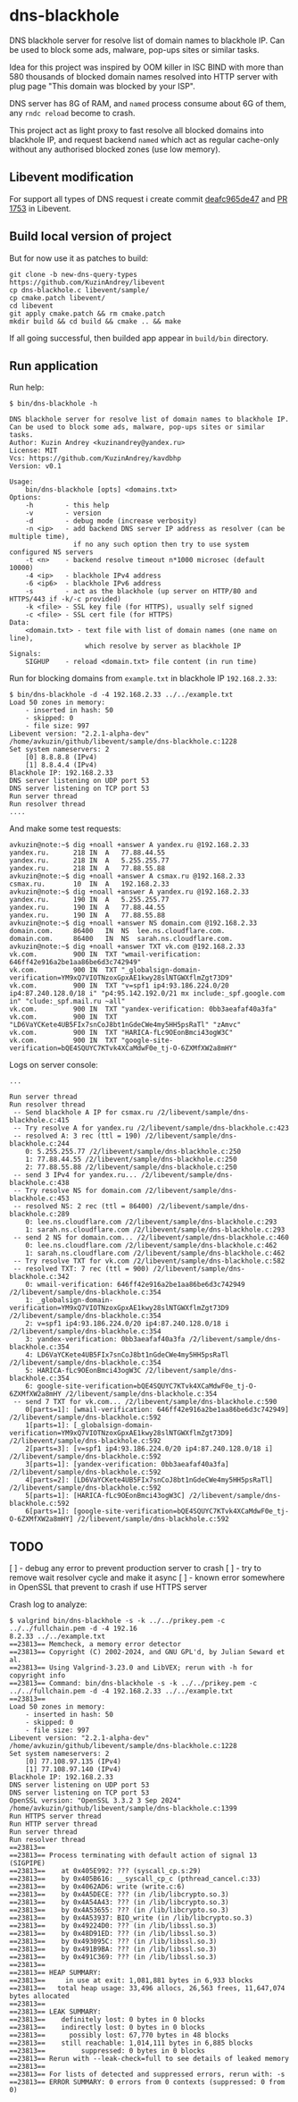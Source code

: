 # dns-blackhole

DNS blackhole server for resolve list of domain names to blackhole IP.
Can be used to block some ads, malware, pop-ups sites or similar tasks.

Idea for this project was inspired by OOM killer in ISC BIND with more
than 580 thousands of blocked domain names resolved into HTTP server with
plug page "This domain was blocked by your ISP".

DNS server has 8G of RAM, and `named` process consume about 6G of them,
any `rndc reload` become to crash.

This project act as light proxy to fast resolve all blocked domains into
blackhole IP, and request backend `named` which act as regular cache-only
without any authorised blocked zones (use low memory).


## Libevent modification

For support all types of DNS request i create commit [deafc965de47](https://github.com/KuzinAndrey/libevent/commit/deafc965de4747d5e8027ab0d5315d4564113850) and [PR 1753](https://github.com/libevent/libevent/pull/1753) in Libevent.

## Build local version of project

But for now use it as patches to build:
```shell
git clone -b new-dns-query-types https://github.com/KuzinAndrey/libevent
cp dns-blackhole.c libevent/sample/
cp cmake.patch libevent/
cd libevent
git apply cmake.patch && rm cmake.patch
mkdir build && cd build && cmake .. && make
```
If all going successful, then builded app appear in `build/bin` directory.

## Run application

Run help:
```
$ bin/dns-blackhole -h

DNS blackhole server for resolve list of domain names to blackhole IP.
Can be used to block some ads, malware, pop-ups sites or similar tasks.
Author: Kuzin Andrey <kuzinandrey@yandex.ru>
License: MIT
Vcs: https://github.com/KuzinAndrey/kavdbhp
Version: v0.1

Usage:
    bin/dns-blackhole [opts] <domains.txt>
Options:
    -h        - this help
    -v        - version
    -d        - debug mode (increase verbosity)
    -n <ip>   - add backend DNS server IP address as resolver (can be multiple time),
                if no any such option then try to use system configured NS servers
    -t <n>    - backend resolve timeout n*1000 microsec (default 10000)
    -4 <ip>   - blackhole IPv4 address
    -6 <ip6>  - blackhole IPv6 address
    -s        - act as the blackhole (up server on HTTP/80 and HTTPS/443 if -k/-c provided)
    -k <file> - SSL key file (for HTTPS), usually self signed
    -c <file> - SSL cert file (for HTTPS)
Data:
    <domain.txt> - text file with list of domain names (one name on line),
                   which resolve by server as blackhole IP
Signals:
    SIGHUP    - reload <domain.txt> file content (in run time)

```

Run for blocking domains from `example.txt` in blackhole IP `192.168.2.33`:
```
$ bin/dns-blackhole -d -4 192.168.2.33 ../../example.txt
Load 50 zones in memory:
    - inserted in hash: 50
    - skipped: 0
    - file size: 997
Libevent version: "2.2.1-alpha-dev" /home/avkuzin/github/libevent/sample/dns-blackhole.c:1228
Set system nameservers: 2
    [0] 8.8.8.8 (IPv4)
    [1] 8.8.4.4 (IPv4)
Blackhole IP: 192.168.2.33
DNS server listening on UDP port 53
DNS server listening on TCP port 53
Run server thread
Run resolver thread
....
```

And make some test requests:
```
avkuzin@note:~$ dig +noall +answer A yandex.ru @192.168.2.33
yandex.ru.		218	IN	A	77.88.44.55
yandex.ru.		218	IN	A	5.255.255.77
yandex.ru.		218	IN	A	77.88.55.88
avkuzin@note:~$ dig +noall +answer A csmax.ru @192.168.2.33
csmax.ru.		10	IN	A	192.168.2.33
avkuzin@note:~$ dig +noall +answer A yandex.ru @192.168.2.33
yandex.ru.		190	IN	A	5.255.255.77
yandex.ru.		190	IN	A	77.88.44.55
yandex.ru.		190	IN	A	77.88.55.88
avkuzin@note:~$ dig +noall +answer NS domain.com @192.168.2.33
domain.com.		86400	IN	NS	lee.ns.cloudflare.com.
domain.com.		86400	IN	NS	sarah.ns.cloudflare.com.
avkuzin@note:~$ dig +noall +answer TXT vk.com @192.168.2.33
vk.com.			900	IN	TXT	"wmail-verification: 646ff42e916a2be1aa86be6d3c742949"
vk.com.			900	IN	TXT	"_globalsign-domain-verification=YM9xQ7VIOTNzoxGpxAE1kwy28slNTGWXflmZgt73D9"
vk.com.			900	IN	TXT	"v=spf1 ip4:93.186.224.0/20 ip4:87.240.128.0/18 i" "p4:95.142.192.0/21 mx include:_spf.google.com in" "clude:_spf.mail.ru ~all"
vk.com.			900	IN	TXT	"yandex-verification: 0bb3aeafaf40a3fa"
vk.com.			900	IN	TXT	"LD6VaYCKete4UB5FIx7snCoJ8bt1nGdeCWe4my5HH5psRaTl" "zAmvc"
vk.com.			900	IN	TXT	"HARICA-fLc9OEonBmci43ogW3C"
vk.com.			900	IN	TXT	"google-site-verification=bQE4SQUYC7KTvk4XCaMdwF0e_tj-O-6ZXMfXW2a8mHY"
```

Logs on server console:
```
...

Run server thread
Run resolver thread
 -- Send blackhole A IP for csmax.ru /2/libevent/sample/dns-blackhole.c:415
 -- Try resolve A for yandex.ru /2/libevent/sample/dns-blackhole.c:423
 -- resolved A: 3 rec (ttl = 190) /2/libevent/sample/dns-blackhole.c:244
    0: 5.255.255.77 /2/libevent/sample/dns-blackhole.c:250
    1: 77.88.44.55 /2/libevent/sample/dns-blackhole.c:250
    2: 77.88.55.88 /2/libevent/sample/dns-blackhole.c:250
 -- send 3 IPv4 for yandex.ru... /2/libevent/sample/dns-blackhole.c:438
 -- Try resolve NS for domain.com /2/libevent/sample/dns-blackhole.c:453
 -- resolved NS: 2 rec (ttl = 86400) /2/libevent/sample/dns-blackhole.c:289
    0: lee.ns.cloudflare.com /2/libevent/sample/dns-blackhole.c:293
    1: sarah.ns.cloudflare.com /2/libevent/sample/dns-blackhole.c:293
 -- send 2 NS for domain.com... /2/libevent/sample/dns-blackhole.c:460
    0: lee.ns.cloudflare.com /2/libevent/sample/dns-blackhole.c:462
    1: sarah.ns.cloudflare.com /2/libevent/sample/dns-blackhole.c:462
 -- Try resolve TXT for vk.com /2/libevent/sample/dns-blackhole.c:582
 -- resolved TXT: 7 rec (ttl = 900) /2/libevent/sample/dns-blackhole.c:342
    0: wmail-verification: 646ff42e916a2be1aa86be6d3c742949 /2/libevent/sample/dns-blackhole.c:354
    1: _globalsign-domain-verification=YM9xQ7VIOTNzoxGpxAE1kwy28slNTGWXflmZgt73D9 /2/libevent/sample/dns-blackhole.c:354
    2: v=spf1 ip4:93.186.224.0/20 ip4:87.240.128.0/18 i /2/libevent/sample/dns-blackhole.c:354
    3: yandex-verification: 0bb3aeafaf40a3fa /2/libevent/sample/dns-blackhole.c:354
    4: LD6VaYCKete4UB5FIx7snCoJ8bt1nGdeCWe4my5HH5psRaTl /2/libevent/sample/dns-blackhole.c:354
    5: HARICA-fLc9OEonBmci43ogW3C /2/libevent/sample/dns-blackhole.c:354
    6: google-site-verification=bQE4SQUYC7KTvk4XCaMdwF0e_tj-O-6ZXMfXW2a8mHY /2/libevent/sample/dns-blackhole.c:354
 -- send 7 TXT for vk.com... /2/libevent/sample/dns-blackhole.c:590
    0[parts=1]: [wmail-verification: 646ff42e916a2be1aa86be6d3c742949] /2/libevent/sample/dns-blackhole.c:592
    1[parts=1]: [_globalsign-domain-verification=YM9xQ7VIOTNzoxGpxAE1kwy28slNTGWXflmZgt73D9] /2/libevent/sample/dns-blackhole.c:592
    2[parts=3]: [v=spf1 ip4:93.186.224.0/20 ip4:87.240.128.0/18 i] /2/libevent/sample/dns-blackhole.c:592
    3[parts=1]: [yandex-verification: 0bb3aeafaf40a3fa] /2/libevent/sample/dns-blackhole.c:592
    4[parts=2]: [LD6VaYCKete4UB5FIx7snCoJ8bt1nGdeCWe4my5HH5psRaTl] /2/libevent/sample/dns-blackhole.c:592
    5[parts=1]: [HARICA-fLc9OEonBmci43ogW3C] /2/libevent/sample/dns-blackhole.c:592
    6[parts=1]: [google-site-verification=bQE4SQUYC7KTvk4XCaMdwF0e_tj-O-6ZXMfXW2a8mHY] /2/libevent/sample/dns-blackhole.c:592
```

## TODO

[ ] - debug any error to prevent production server to crash
[ ] - try to remove wait resolver cycle and make it async
[ ] - known error somewhere in OpenSSL that prevent to crash if use HTTPS server

Crash log to analyze:
```
$ valgrind bin/dns-blackhole -s -k ../../prikey.pem -c ../../fullchain.pem -d -4 192.16
8.2.33 ../../example.txt
==23813== Memcheck, a memory error detector
==23813== Copyright (C) 2002-2024, and GNU GPL'd, by Julian Seward et al.
==23813== Using Valgrind-3.23.0 and LibVEX; rerun with -h for copyright info
==23813== Command: bin/dns-blackhole -s -k ../../prikey.pem -c ../../fullchain.pem -d -4 192.168.2.33 ../../example.txt
==23813== 
Load 50 zones in memory:
    - inserted in hash: 50
    - skipped: 0
    - file size: 997
Libevent version: "2.2.1-alpha-dev" /home/avkuzin/github/libevent/sample/dns-blackhole.c:1228
Set system nameservers: 2
    [0] 77.108.97.135 (IPv4)
    [1] 77.108.97.140 (IPv4)
Blackhole IP: 192.168.2.33
DNS server listening on UDP port 53
DNS server listening on TCP port 53
OpenSSL version: "OpenSSL 3.3.2 3 Sep 2024" /home/avkuzin/github/libevent/sample/dns-blackhole.c:1399
Run HTTPS server thread
Run HTTP server thread
Run server thread
Run resolver thread
==23813== 
==23813== Process terminating with default action of signal 13 (SIGPIPE)
==23813==    at 0x405E992: ??? (syscall_cp.s:29)
==23813==    by 0x405B616: __syscall_cp_c (pthread_cancel.c:33)
==23813==    by 0x4062AD6: write (write.c:6)
==23813==    by 0x4A5DECE: ??? (in /lib/libcrypto.so.3)
==23813==    by 0x4A54A43: ??? (in /lib/libcrypto.so.3)
==23813==    by 0x4A53655: ??? (in /lib/libcrypto.so.3)
==23813==    by 0x4A53937: BIO_write (in /lib/libcrypto.so.3)
==23813==    by 0x49224D0: ??? (in /lib/libssl.so.3)
==23813==    by 0x48D91ED: ??? (in /lib/libssl.so.3)
==23813==    by 0x493095C: ??? (in /lib/libssl.so.3)
==23813==    by 0x491B9BA: ??? (in /lib/libssl.so.3)
==23813==    by 0x491C369: ??? (in /lib/libssl.so.3)
==23813== 
==23813== HEAP SUMMARY:
==23813==     in use at exit: 1,081,881 bytes in 6,933 blocks
==23813==   total heap usage: 33,496 allocs, 26,563 frees, 11,647,074 bytes allocated
==23813== 
==23813== LEAK SUMMARY:
==23813==    definitely lost: 0 bytes in 0 blocks
==23813==    indirectly lost: 0 bytes in 0 blocks
==23813==      possibly lost: 67,770 bytes in 48 blocks
==23813==    still reachable: 1,014,111 bytes in 6,885 blocks
==23813==         suppressed: 0 bytes in 0 blocks
==23813== Rerun with --leak-check=full to see details of leaked memory
==23813== 
==23813== For lists of detected and suppressed errors, rerun with: -s
==23813== ERROR SUMMARY: 0 errors from 0 contexts (suppressed: 0 from 0)
```
